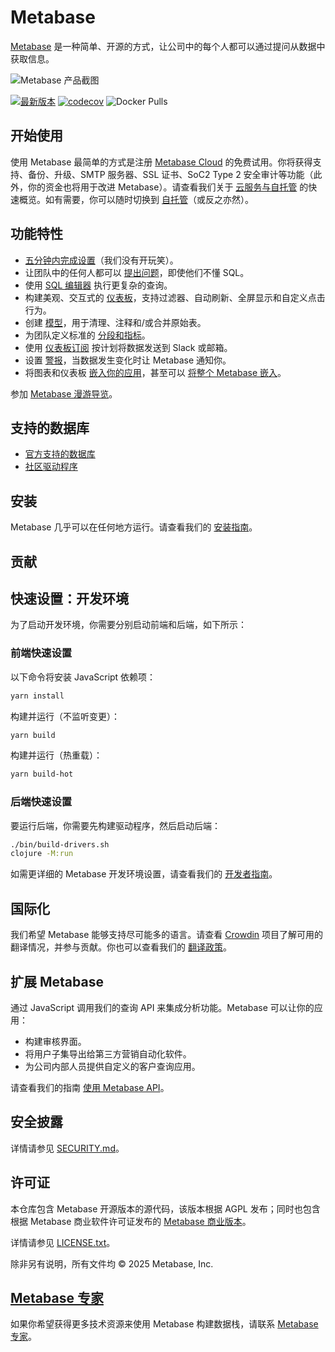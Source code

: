 # Metabase

[Metabase](https://www.metabase.com) 是一种简单、开源的方式，让公司中的每个人都可以通过提问从数据中获取信息。

![Metabase 产品截图](docs/images/metabase-product-screenshot.png)

[![最新版本](https://img.shields.io/github/release/metabase/metabase.svg?label=latest%20release)](https://github.com/metabase/metabase/releases)
[![codecov](https://codecov.io/gh/metabase/metabase/branch/master/graph/badge.svg)](https://codecov.io/gh/metabase/metabase)
![Docker Pulls](https://img.shields.io/docker/pulls/metabase/metabase)

## 开始使用

使用 Metabase 最简单的方式是注册 [Metabase Cloud](https://store.metabase.com/checkout) 的免费试用。你将获得支持、备份、升级、SMTP 服务器、SSL 证书、SoC2 Type 2 安全审计等功能（此外，你的资金也将用于改进 Metabase）。请查看我们关于 [云服务与自托管](https://www.metabase.com/docs/latest/cloud/cloud-vs-self-hosting) 的快速概览。如有需要，你可以随时切换到 [自托管](https://www.metabase.com/docs/latest/installation-and-operation/installing-metabase)（或反之亦然）。

## 功能特性

- [五分钟内完成设置](https://www.metabase.com/docs/latest/setting-up-metabase.html)（我们没有开玩笑）。
- 让团队中的任何人都可以 [提出问题](https://www.metabase.com/docs/latest/questions/introduction)，即使他们不懂 SQL。
- 使用 [SQL 编辑器](https://www.metabase.com/docs/latest/questions/native-editor/writing-sql) 执行更复杂的查询。
- 构建美观、交互式的 [仪表板](https://www.metabase.com/docs/latest/users-guide/07-dashboards.html)，支持过滤器、自动刷新、全屏显示和自定义点击行为。
- 创建 [模型](https://www.metabase.com/learn/metabase-basics/getting-started/models)，用于清理、注释和/或合并原始表。
- 为团队定义标准的 [分段和指标](https://www.metabase.com/docs/latest/administration-guide/07-segments-and-metrics.html)。
- 使用 [仪表板订阅](https://www.metabase.com/docs/latest/users-guide/dashboard-subscriptions) 按计划将数据发送到 Slack 或邮箱。
- 设置 [警报](https://www.metabase.com/docs/latest/users-guide/15-alerts.html)，当数据发生变化时让 Metabase 通知你。
- 将图表和仪表板 [嵌入你的应用](https://www.metabase.com/docs/latest/administration-guide/13-embedding.html)，甚至可以 [将整个 Metabase 嵌入](https://www.metabase.com/docs/latest/enterprise-guide/full-app-embedding.html)。

参加 [Metabase 漫游导览](https://www.metabase.com/learn/getting-started/tour-of-metabase)。

## 支持的数据库

- [官方支持的数据库](./docs/databases/connecting.md#connecting-to-supported-databases)
- [社区驱动程序](./docs/developers-guide/partner-and-community-drivers.md)

## 安装

Metabase 几乎可以在任何地方运行。请查看我们的 [安装指南](https://www.metabase.com/docs/latest/operations-guide/installing-metabase)。

## 贡献

## 快速设置：开发环境

为了启动开发环境，你需要分别启动前端和后端，如下所示：

### 前端快速设置

以下命令将安装 JavaScript 依赖项：

```bash
yarn install
```

构建并运行（不监听变更）：

```bash
yarn build
```

构建并运行（热重载）：

```bash
yarn build-hot
```

### 后端快速设置

要运行后端，你需要先构建驱动程序，然后启动后端：

```bash
./bin/build-drivers.sh
clojure -M:run
```

如需更详细的 Metabase 开发环境设置，请查看我们的 [开发者指南](./docs/developers-guide/start.md)。

## 国际化

我们希望 Metabase 能够支持尽可能多的语言。请查看 [Crowdin](https://crowdin.com/project/metabase-i18n) 项目了解可用的翻译情况，并参与贡献。你也可以查看我们的 [翻译政策](https://www.metabase.com/docs/latest/administration-guide/localization.html)。

## 扩展 Metabase

通过 JavaScript 调用我们的查询 API 来集成分析功能。Metabase 可以让你的应用：

- 构建审核界面。
- 将用户子集导出给第三方营销自动化软件。
- 为公司内部人员提供自定义的客户查询应用。

请查看我们的指南 [使用 Metabase API](https://www.metabase.com/learn/administration/metabase-api)。

## 安全披露

详情请参见 [SECURITY.md](./SECURITY.md)。

## 许可证

本仓库包含 Metabase 开源版本的源代码，该版本根据 AGPL 发布；同时也包含根据 Metabase 商业软件许可证发布的 [Metabase 商业版本](https://www.metabase.com/pricing/)。

详情请参见 [LICENSE.txt](./LICENSE.txt)。

除非另有说明，所有文件均 © 2025 Metabase, Inc.

## [Metabase 专家](https://www.metabase.com/partners/)

如果你希望获得更多技术资源来使用 Metabase 构建数据栈，请联系 [Metabase 专家](https://www.metabase.com/partners/?utm_source=readme&utm_medium=metabase-experts&utm_campaign=readme)。